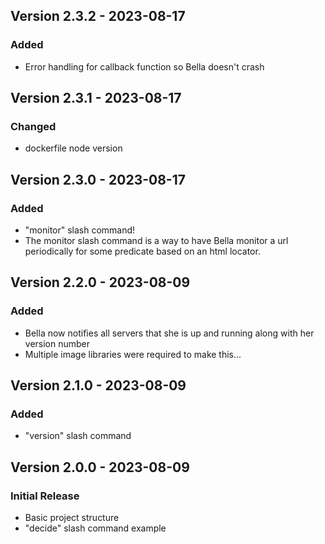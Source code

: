 ## Version 2.3.2 - 2023-08-17
### Added
- Error handling for callback function so Bella doesn't crash

## Version 2.3.1 - 2023-08-17
### Changed
- dockerfile node version

## Version 2.3.0 - 2023-08-17
### Added
- "monitor" slash command!
- The monitor slash command is a way to have Bella monitor a url periodically for some predicate based on an html locator.


## Version 2.2.0 - 2023-08-09
### Added
- Bella now notifies all servers that she is up and running along with her version number
- Multiple image libraries were required to make this...

## Version 2.1.0 - 2023-08-09
### Added
- "version" slash command


## Version 2.0.0 - 2023-08-09

### Initial Release
- Basic project structure
- "decide" slash command example